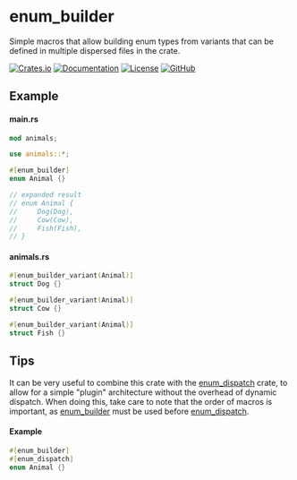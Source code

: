 # enum_builder
Simple macros that allow building enum types from variants that can be defined in multiple dispersed files in the crate.

[![Crates.io](https://img.shields.io/crates/v/enum_builder)](https://crates.io/crates/enum_builder)
[![Documentation](https://img.shields.io/docsrs/enum_builder)](https://docs.rs/enum_builder/latest/enum_builder/)
[![License](https://img.shields.io/github/license/garfunkel/enum_builder)](https://github.com/garfunkel/enum_builder/blob/master/LICENSE)
[![GitHub](https://img.shields.io/github/stars/garfunkel/enum_builder)](https://github.com/garfunkel/enum_builder)

## Example
#### main.rs
```rust
mod animals;

use animals::*;

#[enum_builder]
enum Animal {}

// expanded result
// enum Animal {
//     Dog(Dog),
//     Cow(Cow),
//     Fish(Fish),
// }
```

#### animals.rs
```rust
#[enum_builder_variant(Animal)]
struct Dog {}

#[enum_builder_variant(Animal)]
struct Cow {}

#[enum_builder_variant(Animal)]
struct Fish {}
```

## Tips
It can be very useful to combine this crate with the
[enum_dispatch](https://docs.rs/enum_dispatch/latest/enum_dispatch) crate, to allow for a simple
"plugin" architecture without the overhead of dynamic dispatch. When doing this, take care to note
that the order of macros is important, as [enum_builder](https://docs.rs/enum_builder/latest/enum_builder/attr.enum_builder.html) must be used before
[enum_dispatch](https://docs.rs/enum_dispatch/latest/enum_dispatch/attr.enum_dispatch.html).

#### Example
```rust
#[enum_builder]
#[enum_dispatch]
enum Animal {}
```
